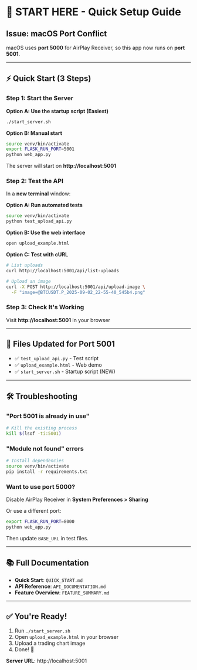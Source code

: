 # 🚀 START HERE - Quick Setup Guide

## Issue: macOS Port Conflict

macOS uses **port 5000** for AirPlay Receiver, so this app now runs on **port 5001**.

---

## ⚡ Quick Start (3 Steps)

### Step 1: Start the Server

**Option A: Use the startup script (Easiest)**
```bash
./start_server.sh
```

**Option B: Manual start**
```bash
source venv/bin/activate
export FLASK_RUN_PORT=5001
python web_app.py
```

The server will start on **http://localhost:5001**

### Step 2: Test the API

In a **new terminal** window:

**Option A: Run automated tests**
```bash
source venv/bin/activate
python test_upload_api.py
```

**Option B: Use the web interface**
```bash
open upload_example.html
```

**Option C: Test with cURL**
```bash
# List uploads
curl http://localhost:5001/api/list-uploads

# Upload an image
curl -X POST http://localhost:5001/api/upload-image \
  -F "image=@BTCUSDT.P_2025-09-02_22-55-40_545b4.png"
```

### Step 3: Check It's Working

Visit **http://localhost:5001** in your browser

---

## 📁 Files Updated for Port 5001

- ✅ `test_upload_api.py` - Test script
- ✅ `upload_example.html` - Web demo  
- ✅ `start_server.sh` - Startup script (NEW)

---

## 🛠️ Troubleshooting

### "Port 5001 is already in use"
```bash
# Kill the existing process
kill $(lsof -ti:5001)
```

### "Module not found" errors
```bash
# Install dependencies
source venv/bin/activate
pip install -r requirements.txt
```

### Want to use port 5000?
Disable AirPlay Receiver in **System Preferences > Sharing**

Or use a different port:
```bash
export FLASK_RUN_PORT=8000
python web_app.py
```

Then update `BASE_URL` in test files.

---

## 📚 Full Documentation

- **Quick Start**: `QUICK_START.md`
- **API Reference**: `API_DOCUMENTATION.md`
- **Feature Overview**: `FEATURE_SUMMARY.md`

---

## ✅ You're Ready!

1. Run `./start_server.sh`
2. Open `upload_example.html` in your browser
3. Upload a trading chart image
4. Done! 🎉

**Server URL**: http://localhost:5001

